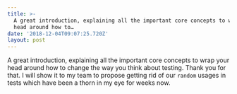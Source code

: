 ```yaml
---
title: >-
  A great introduction, explaining all the important core concepts to wrap your
  head around how to…
date: '2018-12-04T09:07:25.720Z'
layout: post
---
```

A great introduction, explaining all the important core concepts to wrap your head around how to change the way you think about testing. Thank you for that. I will show it to my team to propose getting rid of our `random` usages in tests which have been a thorn in my eye for weeks now.
